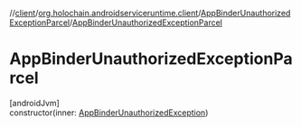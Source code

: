 //[client](../../../index.md)/[org.holochain.androidserviceruntime.client](../index.md)/[AppBinderUnauthorizedExceptionParcel](index.md)/[AppBinderUnauthorizedExceptionParcel](-app-binder-unauthorized-exception-parcel.md)

# AppBinderUnauthorizedExceptionParcel

[androidJvm]\
constructor(inner: [AppBinderUnauthorizedException](../-app-binder-unauthorized-exception/index.md))
